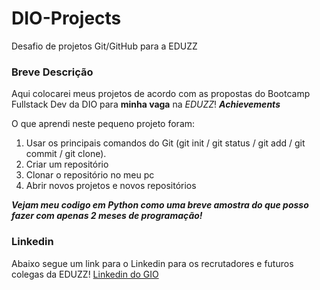 # DIO-Projects
Desafio de projetos Git/GitHub para a EDUZZ

### Breve Descrição
Aqui colocarei meus projetos de acordo com as propostas do Bootcamp Fullstack Dev da DIO para **minha vaga** na *EDUZZ*!
***Achievements***

O que aprendi neste pequeno projeto foram:
1. Usar os principais comandos do Git (git init / git status / git add / git commit / git clone).
2. Criar um repositório
3. Clonar o repositório no meu pc
4. Abrir novos projetos e novos repositórios

***Vejam meu codigo em Python como uma breve amostra do que posso fazer com apenas 2 meses de programação!***


### Linkedin
Abaixo segue um link para o Linkedin para os recrutadores e futuros colegas da EDUZZ!
[Linkedin do GIO](https://www.linkedin.com/in/giopizzighinianalyst/)
